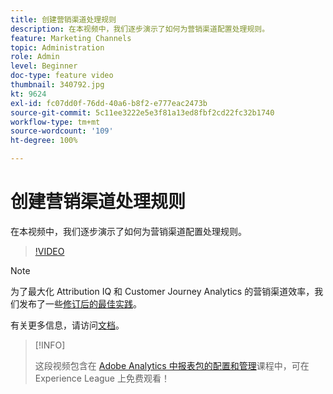 ```yaml
---
title: 创建营销渠道处理规则
description: 在本视频中，我们逐步演示了如何为营销渠道配置处理规则。
feature: Marketing Channels
topic: Administration
role: Admin
level: Beginner
doc-type: feature video
thumbnail: 340792.jpg
kt: 9624
exl-id: fc07dd0f-76dd-40a6-b8f2-e777eac2473b
source-git-commit: 5c11ee3222e5e3f81a13ed8fbf2cd22fc32b1740
workflow-type: tm+mt
source-wordcount: '109'
ht-degree: 100%

---
```


# 创建营销渠道处理规则

在本视频中，我们逐步演示了如何为营销渠道配置处理规则。

>[!VIDEO](https://video.tv.adobe.com/v/340792/?quality=12&learn=on)

>[!NOTE]
>
>为了最大化 Attribution IQ 和 Customer Journey Analytics 的营销渠道效率，我们发布了一些[修订后的最佳实践](https://experienceleague.adobe.com/docs/analytics/components/marketing-channels/mchannel-best-practices.html?lang=zh-Hans)。

有关更多信息，请访问[文档](https://experienceleague.adobe.com/docs/analytics/components/marketing-channels/c-rules.html?lang=zh-hans)。

>[!INFO]
>
> 这段视频包含在 [Adobe Analytics 中报表包的配置和管理](https://experienceleague.adobe.com/?recommended=Analytics-A-1-2021.1.administration)课程中，可在 Experience League 上免费观看！